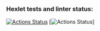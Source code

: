 ### Hexlet tests and linter status:
[![Actions Status](https://github.com/Fortik1/frontend-project-46/workflows/hexlet-check/badge.svg)](https://github.com/Fortik1/frontend-project-46/actions)
[![Actions Status](https://github.com/Fortik1/frontend-project-46/actions/workflows/nodeJS.yml)]

